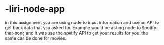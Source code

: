 # -liri-node-app
in this assignment you are using node to input information and use an API to get back data that you asked for.
Example would be asking node to Spotify-that-song and it was use the spotify API to get your results for you.
the same can be done for movies. 
